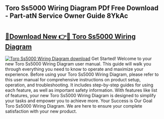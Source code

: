 ## Toro Ss5000 Wiring Diagram PDf Free Download - Part-atN Service Owner Guide 8YkAc

# <h2><a href="http://dfjirkt.blite.top/?on=Toro+Ss5000+Wiring+Diagram">🔗Download New 👉🔴 Toro Ss5000 Wiring Diagram</a></h2>

[![Toro Ss5000 Wiring Diagram download](https://i.imgur.com/lujVjoI.png)](http://dfjirkt.blite.top/?on=Toro+Ss5000+Wiring+Diagram)
Get Started! Welcome to your new Toro Ss5000 Wiring Diagram user manual. This guide will walk you through everything you need to know to operate and maximize your experience. Before using your Toro Ss5000 Wiring Diagram, please refer to this user manual for comprehensive instructions on product setup, operation, and troubleshooting. It includes step-by-step guides for using each feature, as well as important safety information. With features like list of features, your new Toro Ss5000 Wiring Diagram is designed to simplify your tasks and empower you to achieve more. Your Success is Our Goal Toro Ss5000 Wiring Diagram. We are here to ensure your complete satisfaction with your new product.
